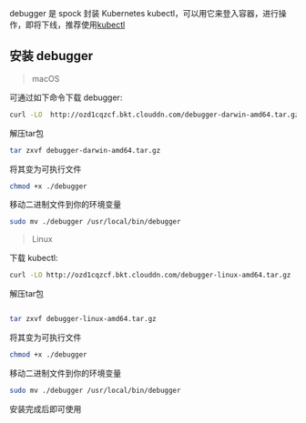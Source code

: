 
debugger 是 spock 封装 Kubernetes kubectl，可以用它来登入容器，进行操作，即将下线，推荐使用[kubectl](命令行工具/kubectl安装与配置.md)

## 安装 debugger

> macOS

可通过如下命令下载 debugger:


```bash
curl -LO  http://ozd1cqzcf.bkt.clouddn.com/debugger-darwin-amd64.tar.gz
```

解压tar包

```bash
tar zxvf debugger-darwin-amd64.tar.gz
```

将其变为可执行文件

```bash
chmod +x ./debugger
```

移动二进制文件到你的环境变量
```bash
sudo mv ./debugger /usr/local/bin/debugger
```


> Linux

下载 kubectl:

```bash
curl -LO http://ozd1cqzcf.bkt.clouddn.com/debugger-linux-amd64.tar.gz
```


解压tar包

```bash

tar zxvf debugger-linux-amd64.tar.gz

```

将其变为可执行文件

```bash
chmod +x ./debugger
```

移动二进制文件到你的环境变量

```bash
sudo mv ./debugger /usr/local/bin/debugger
```

安装完成后即可使用